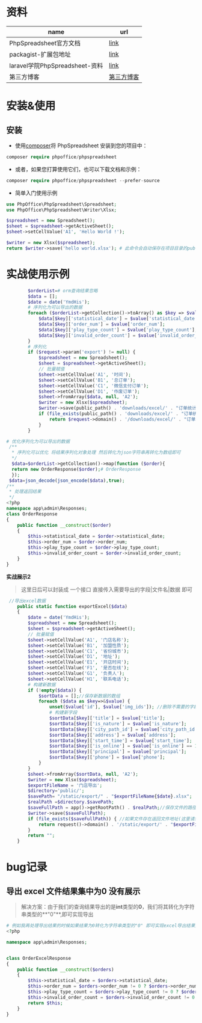 #  资料



| name                           | url                                                          |
| ------------------------------ | ------------------------------------------------------------ |
| PhpSpreadsheet官方文档         | [link](https://phpspreadsheet.readthedocs.io/en/latest/)     |
| packagist-扩展包地址           | [link](https://packagist.org/packages/phpoffice/phpspreadsheet) |
| laravel学院PhpSpreadsheet-资料 | [link](https://laravelacademy.org/post/19518)                |
| 第三方博客                     | [第三方博客](https://www.e-learn.cn/topic/3761556)           |

# 安装&使用

## 安装

- 使用[composer](https://getcomposer.org/)将 PhpSpreadsheet 安装到您的项目中：

```php
composer require phpoffice/phpspreadsheet
```

- 或者，如果您打算使用它们，也可以下载文档和示例：

```php
composer require phpoffice/phpspreadsheet --prefer-source
```

- 简单入门使用示例

```php
use PhpOffice\PhpSpreadsheet\Spreadsheet;
use PhpOffice\PhpSpreadsheet\Writer\Xlsx;

$spreadsheet = new Spreadsheet();
$sheet = $spreadsheet->getActiveSheet();
$sheet->setCellValue('A1', 'Hello World !');

$writer = new Xlsx($spreadsheet);
return $writer->save('hello world.xlsx'); # 此命令会自动保存在项目目录的public目录下
```





# 实战使用示例

```php
        $orderList=# orm查询结果忽略
        $data = [];
        $date = date('YmdHis');
        # 序列化为可以导出的数据
        foreach ($orderList->getCollection()->toArray() as $key => $value) {
            $data[$key]['statistical_date'] = $value['statistical_date'];
            $data[$key]['order_num'] = $value['order_num'];
            $data[$key]['play_type_count'] = $value['play_type_count'];
            $data[$key]['invalid_order_count'] = $value['invalid_order_count'];
        }
        # 序列化 
        if ($request->param('export') != null) {
            $spreadsheet = new Spreadsheet();
            $sheet = $spreadsheet->getActiveSheet();
            // 批量赋值
            $sheet->setCellValue('A1', '时间');
            $sheet->setCellValue('B1', '总订单');
            $sheet->setCellValue('C1', '微信支付订单');
            $sheet->setCellValue('D1', '作废订单');
            $sheet->fromArray($data, null, 'A2');
            $writer = new Xlsx($spreadsheet);
            $writer->save(public_path() . 'downloads/excel/' . "订单统计{$date}.xlsx");
            if (file_exists(public_path() . 'downloads/excel/' . "订单统计{$date}.xlsx")) {
                return $request->domain() . '/downloads/excel/' . "订单统计{$date}.xlsx";
            }
        }

# 优化序列化为可以导出的数据
 /**
  * 序列化可以优化 将结果序列化对象处理 然后转化为json字符串再转化为数组即可 
  */
  $data=$orderList->getCollection()->map(function ($order){
  return new OrderResponse($order);# OrderResponse
  });
 $data=json_decode(json_encode($data),true);
/**
 * 处理返回结果
 */
<?php
namespace app\admin\Responses;
class OrderResponse
{
    public function __construct($order)
    {
        $this->statistical_date = $order->statistical_date;
        $this->order_num = $order->order_num;
        $this->play_type_count = $order->play_type_count;
        $this->invalid_order_count = $order->invalid_order_count;
    }
}
```

**实战展示2**

> 这里日后可以封装成 一个接口 直接传入需要导出的字段|文件名|数据 即可

```php
 //导出excel数据
    public static function exportExcel($data)
    {
        $date = date('YmdHis');
        $spreadsheet = new Spreadsheet();
        $sheet = $spreadsheet->getActiveSheet();
        // 批量赋值
        $sheet->setCellValue('A1', '门店名称');
        $sheet->setCellValue('B1', '加盟性质');
        $sheet->setCellValue('C1', '省份城市');
        $sheet->setCellValue('D1', '地址');
        $sheet->setCellValue('E1', '开店时间');
        $sheet->setCellValue('F1', '是否在线');
        $sheet->setCellValue('G1', '负责人');
        $sheet->setCellValue('H1', '联系电话');
        # 构建新数据
        if (!empty($data)) {
            $sortData = [];//保存新数据的数组
            foreach ($data as $key=>&$value) {
                unset($value['id'], $value['img_ids']); //删除不需要的字段
                # 构建新字段
                $sortData[$key]['title'] = $value['title'];
                $sortData[$key]['is_nature'] = $value['is_nature'];
                $sortData[$key]['city_path_id'] = $value['city_path_id'];
                $sortData[$key]['address'] = $value['address'];
                $sortData[$key]['start_time'] = $value['start_time'];
                $sortData[$key]['is_online'] = $value['is_online'] == 1 ? '在线' : "不在线";
                $sortData[$key]['principal'] = $value['principal'];
                $sortData[$key]['phone'] = $value['phone'];
            }
        }
        $sheet->fromArray($sortData, null, 'A2');
        $writer = new Xlsx($spreadsheet);
        $exportFileName = '门店导出';
        $directory='public/';
        $savePath= "/static/export/" . "$exportFileName{$date}.xlsx";
        $realPath =$directory.$savePath;
        $saveFullPath = app()->getRootPath() . $realPath;//保存文件的路径
        $writer->save($saveFullPath);
        if (file_exists($saveFullPath)) { //如果文件存在返回文件地址(这里请忽略掉public目录)
            return request()->domain() . '/static/export/' . "$exportFileName{$date}.xlsx";
        }
        return "";
    }
```

# bug记录

##  导出 excel 文件结果集中为0 没有展示

> 解决方案：由于我们的查询结果导出的是**int**类型的**0**，我们将其转化为字符串类型的**"0"**,即可实现导出

```php
# 例如我再处理导出结果的时候如果结果为0转化为字符串类型的"0" 即可实现excel导出结果为0
<?php

namespace app\admin\Responses;


class OrderExcelResponse
{
    public function __construct($orders)
    {
        $this->statistical_date = $orders->statistical_date;
        $this->order_num = $orders->order_num != 0 ? $orders->order_num : '0';
        $this->play_type_count = $orders->play_type_count != 0 ? $orders->play_type_count : '0';
        $this->invalid_order_count = $orders->invalid_order_count != 0 ? $orders->invalid_order_count : '0';
        return $this;
    }
}
```

